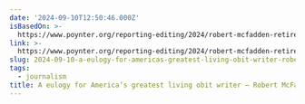 ```yaml
---
date: '2024-09-10T12:50:46.000Z'
isBasedOn: >-
  https://www.poynter.org/reporting-editing/2024/robert-mcfadden-retires-new-york-times/
link: >-
  https://www.poynter.org/reporting-editing/2024/robert-mcfadden-retires-new-york-times/
slug: 2024-09-10-a-eulogy-for-americas-greatest-living-obit-writer-robert-mcfadden
tags:
  - journalism
title: A eulogy for America’s greatest living obit writer — Robert McFadden
---
```

 
